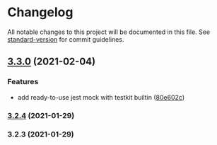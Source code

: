 # Changelog

All notable changes to this project will be documented in this file. See [standard-version](https://github.com/conventional-changelog/standard-version) for commit guidelines.

## [3.3.0](https://github.com/wix/sentry-testkit/compare/v3.2.4...v3.3.0) (2021-02-04)


### Features

* add ready-to-use jest mock with testkit builtin ([80e602c](https://github.com/wix/sentry-testkit/commit/80e602c2597464c80721993e73c251d65b03ad22))

### [3.2.4](https://github.com/wix/sentry-testkit/compare/v3.2.3...v3.2.4) (2021-01-29)

### 3.2.3 (2021-01-29)
